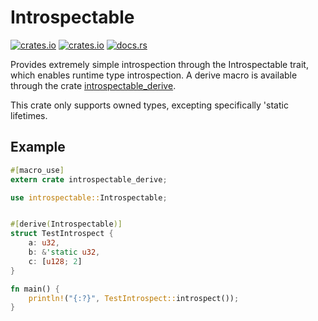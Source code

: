 # Introspectable
[![crates.io](https://img.shields.io/crates/l/introspectable?style=for-the-badge)](https://crates.io/crates/introspectable)
[![crates.io](https://img.shields.io/crates/v/introspectable?style=for-the-badge)](https://crates.io/crates/introspectable)
[![docs.rs](https://img.shields.io/docsrs/introspectable?style=for-the-badge)](https://docs.rs/introspectable)

Provides extremely simple introspection through the Introspectable trait, which enables runtime type introspection. A derive macro is available through the crate [introspectable_derive](https://github.com/peperworx/introspectable_derive).

This crate only supports owned types, excepting specifically 'static lifetimes.

## Example

```rust
#[macro_use]
extern crate introspectable_derive;

use introspectable::Introspectable;


#[derive(Introspectable)]
struct TestIntrospect {
    a: u32,
    b: &'static u32,
    c: [u128; 2]
}

fn main() {
    println!("{:?}", TestIntrospect::introspect());
}
```